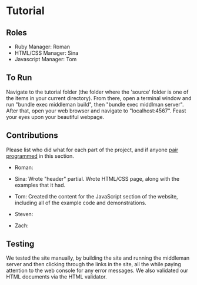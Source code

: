# Tutorial
## Roles
* Ruby Manager: Roman
* HTML/CSS Manager: Sina
* Javascript Manager: Tom

## To Run
Navigate to the tutorial folder (the folder where the 'source' folder is one of the items in your current directory). From there, open a terminal window and run "bundle exec middleman build", then "bundle exec middlman server". After that, open your web browser and navigate to "localhost:4567". Feast your eyes upon your beautiful webpage.

## Contributions
Please list who did what for each part of the project, and if anyone [pair programmed](http://en.wikipedia.org/wiki/Pair_programming) in this section.

* Roman: 

* Sina: Wrote "header" partial. Wrote HTML/CSS page, along with the examples that it had. 

* Tom: Created the content for the JavaScript section of the website, including all of the example code and demonstrations.

* Steven: 

* Zach: 

## Testing
We tested the site manually, by building the site and running the middleman server and then clicking through the links in the site, all the while paying attention to the web console for any error messages. We also validated our HTML documents via the HTML validator.
